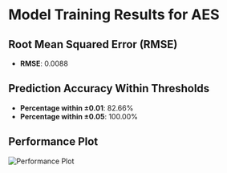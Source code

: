 # Model Training Results for AES

## Root Mean Squared Error (RMSE)
- **RMSE**: 0.0088

## Prediction Accuracy Within Thresholds
- **Percentage within ±0.01**: 82.66%
- **Percentage within ±0.05**: 100.00%

## Performance Plot
![Performance Plot](../imgs/AES.png)

